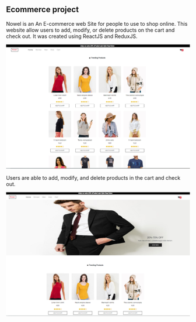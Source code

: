
## Ecommerce project


Nowel is an An E-commerce web Site for people to use to shop online. This website allow users to add, modify, or delete products on the cart and check out. It was created using ReactJS and ReduxJS.

![](images/Nowel1.PNG)

Users are able to add, modify, and delete products in the cart and check out.

![](images/Nowel2.PNG)
